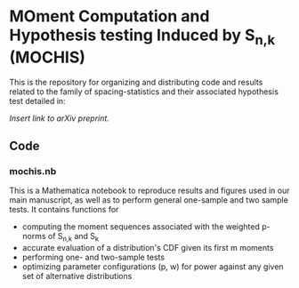 # MOment Computation and Hypothesis testing Induced by S<sub>n,k</sub> (MOCHIS)

This is the repository for organizing and distributing code and results related to the
family of spacing-statistics and their associated hypothesis test detailed in:

<em>Insert link to arXiv preprint.</em>

## Code

### mochis.nb

This is a Mathematica notebook to reproduce results and figures used in our main
manuscript, as well as to perform general one-sample and two sample tests. It contains functions for 

* computing the moment sequences associated with the weighted p-norms of S<sub>n,k</sub> and S<sub>k</sub>
* accurate evaluation of a distribution's CDF given its first m moments
* performing one- and two-sample tests
* optimizing parameter configurations (p, w) for power against any given set of alternative distributions
